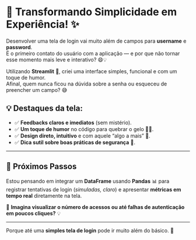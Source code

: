# 🚀 Transformando Simplicidade em Experiência! ✨

Desenvolver uma tela de login vai muito além de campos para **username** e **password**.  
É o primeiro contato do usuário com a aplicação — e por que não tornar esse momento mais leve e interativo? 😄💡

Utilizando **Streamlit** 🐍, criei uma interface simples, funcional e com um toque de humor.  
Afinal, quem nunca ficou na dúvida sobre a senha ou esqueceu de preencher um campo? 😅

## 💡 Destaques da tela:
- ✅ **Feedbacks claros e imediatos** (sem mistério).
- ✅ **Um toque de humor** no código para quebrar o gelo 🧙‍♂️.
- ✅ **Design direto, intuitivo** e com aquele “algo a mais” 🎨.
- ✅ **Dica sutil sobre boas práticas de segurança** 🔐.

---

## 💾 **Próximos Passos**
Estou pensando em integrar um **DataFrame** usando **Pandas** 📊 para registrar tentativas de login (*simuladas, claro*) e apresentar **métricas em tempo real** diretamente na tela.  

👀 **Imagina visualizar o número de acessos ou até falhas de autenticação em poucos cliques?** 💡

---

Porque até uma **simples tela de login** pode ir muito além do básico. 🚀


